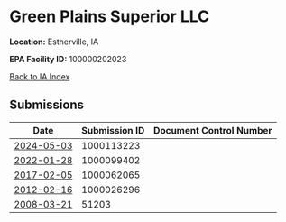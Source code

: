 # Green Plains Superior LLC

**Location:** Estherville, IA

**EPA Facility ID:** 100000202023

[Back to IA Index](../../index.md)

## Submissions

| Date | Submission ID | Document Control Number |
|------|--------------|-------------------------|
| [2024-05-03](submissions/1000113223.md) | 1000113223 |  |
| [2022-01-28](submissions/1000099402.md) | 1000099402 |  |
| [2017-02-05](submissions/1000062065.md) | 1000062065 |  |
| [2012-02-16](submissions/1000026296.md) | 1000026296 |  |
| [2008-03-21](submissions/51203.md) | 51203 |  |
